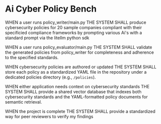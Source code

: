 # Ai Cyber Policy Bench

WHEN a user runs policy_writer/main.py
THE SYSTEM SHALL produce cybersecurity policies for 20 sample companies compliant with their specificied compliance frameworks by prompting various Ai's with a standard prompt via the litellm python sdk

WHEN a user runs policy_evaluator/main.py
THE SYSTEM SHALL validate the generated policies from policy_writer for completeness and adherence to the specified standards.

WHEN cybersecurity policies are authored or updated
THE SYSTEM SHALL store each policy as a standardized YAML file in the repository under a dedicated policies directory (e.g., `/policies`).

WHEN either application needs context on cybersecurity standards
THE SYSTEM SHALL provide a shared vector database that indexes both cybersecurity standards and the YAML-formatted policy documents for semantic retrieval.

WHEN the project is complete
THE SYSTEM SHALL provide a standardized way for peer reviewers to verify my findings 